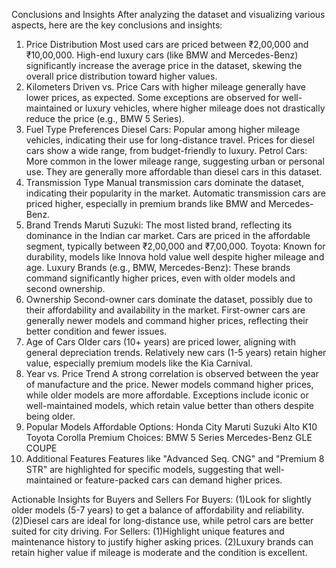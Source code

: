 Conclusions and Insights
After analyzing the dataset and visualizing various aspects, here are the key conclusions and insights:

1. Price Distribution
Most used cars are priced between ₹2,00,000 and ₹10,00,000.
High-end luxury cars (like BMW and Mercedes-Benz) significantly increase the average price in the dataset, skewing the overall price distribution toward higher values.
2. Kilometers Driven vs. Price
Cars with higher mileage generally have lower prices, as expected.
Some exceptions are observed for well-maintained or luxury vehicles, where higher mileage does not drastically reduce the price (e.g., BMW 5 Series).
3. Fuel Type Preferences
Diesel Cars: Popular among higher mileage vehicles, indicating their use for long-distance travel. Prices for diesel cars show a wide range, from budget-friendly to luxury.
Petrol Cars: More common in the lower mileage range, suggesting urban or personal use. They are generally more affordable than diesel cars in this dataset.
4. Transmission Type
Manual transmission cars dominate the dataset, indicating their popularity in the market.
Automatic transmission cars are priced higher, especially in premium brands like BMW and Mercedes-Benz.
5. Brand Trends
Maruti Suzuki: The most listed brand, reflecting its dominance in the Indian car market. Cars are priced in the affordable segment, typically between ₹2,00,000 and ₹7,00,000.
Toyota: Known for durability, models like Innova hold value well despite higher mileage and age.
Luxury Brands (e.g., BMW, Mercedes-Benz): These brands command significantly higher prices, even with older models and second ownership.
6. Ownership
Second-owner cars dominate the dataset, possibly due to their affordability and availability in the market.
First-owner cars are generally newer models and command higher prices, reflecting their better condition and fewer issues.
7. Age of Cars
Older cars (10+ years) are priced lower, aligning with general depreciation trends.
Relatively new cars (1-5 years) retain higher value, especially premium models like the Kia Carnival.
8. Year vs. Price Trend
A strong correlation is observed between the year of manufacture and the price.
Newer models command higher prices, while older models are more affordable.
Exceptions include iconic or well-maintained models, which retain value better than others despite being older.
9. Popular Models
Affordable Options:
Honda City
Maruti Suzuki Alto K10
Toyota Corolla
Premium Choices:
BMW 5 Series
Mercedes-Benz GLE COUPE
10. Additional Features
Features like "Advanced Seq. CNG" and "Premium 8 STR" are highlighted for specific models, suggesting that well-maintained or feature-packed cars can demand higher prices.


Actionable Insights for Buyers and Sellers
For Buyers:
(1)Look for slightly older models (5-7 years) to get a balance of affordability and reliability.
(2)Diesel cars are ideal for long-distance use, while petrol cars are better suited for city driving.
For Sellers:
(1)Highlight unique features and maintenance history to justify higher asking prices.
(2)Luxury brands can retain higher value if mileage is moderate and the condition is excellent.
